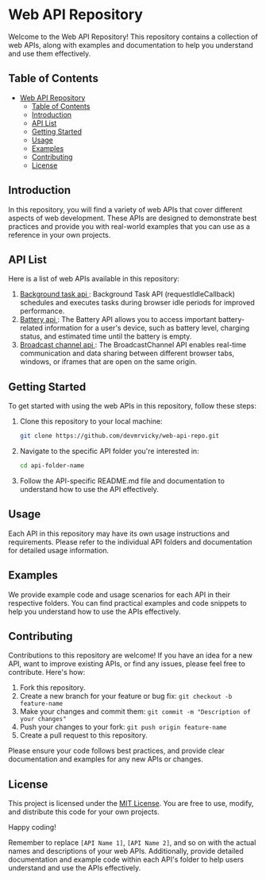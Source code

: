 

# Web API Repository

Welcome to the Web API Repository! This repository contains a collection of web APIs, along with examples and documentation to help you understand and use them effectively.

## Table of Contents

- [Web API Repository](#web-api-repository)
  - [Table of Contents](#table-of-contents)
  - [Introduction](#introduction)
  - [API List](#api-list)
  - [Getting Started](#getting-started)
  - [Usage](#usage)
  - [Examples](#examples)
  - [Contributing](#contributing)
  - [License](#license)

## Introduction

In this repository, you will find a variety of web APIs that cover different aspects of web development. These APIs are designed to demonstrate best practices and provide you with real-world examples that you can use as a reference in your own projects.

## API List

Here is a list of web APIs available in this repository:

1. [ Background task api ](./Background-tasks-api/): Background Task API (requestIdleCallback) schedules and executes tasks during browser idle periods for improved performance.
2. [ Battery api ](./Battery-api/): The Battery API allows you to access important battery-related information for a user's device, such as battery level, charging status, and estimated time until the battery is empty. 
3. [ Broadcast channel api ](./Broadcast-channel-api/): The BroadcastChannel API enables real-time communication and data sharing between different browser tabs, windows, or iframes that are open on the same origin. 

## Getting Started

To get started with using the web APIs in this repository, follow these steps:

1. Clone this repository to your local machine:

   ```bash
   git clone https://github.com/devmrvicky/web-api-repo.git
   ```

2. Navigate to the specific API folder you're interested in:

   ```bash
   cd api-folder-name
   ```

3. Follow the API-specific README.md file and documentation to understand how to use the API effectively.

## Usage

Each API in this repository may have its own usage instructions and requirements. Please refer to the individual API folders and documentation for detailed usage information.

## Examples

We provide example code and usage scenarios for each API in their respective folders. You can find practical examples and code snippets to help you understand how to use the APIs effectively.

## Contributing

Contributions to this repository are welcome! If you have an idea for a new API, want to improve existing APIs, or find any issues, please feel free to contribute. Here's how:

1. Fork this repository.
2. Create a new branch for your feature or bug fix: `git checkout -b feature-name`
3. Make your changes and commit them: `git commit -m "Description of your changes"`
4. Push your changes to your fork: `git push origin feature-name`
5. Create a pull request to this repository.

Please ensure your code follows best practices, and provide clear documentation and examples for any new APIs or changes.

## License

This project is licensed under the [MIT License](./LICENSE). You are free to use, modify, and distribute this code for your own projects.

Happy coding!


Remember to replace `[API Name 1]`, `[API Name 2]`, and so on with the actual names and descriptions of your web APIs. Additionally, provide detailed documentation and example code within each API's folder to help users understand and use the APIs effectively.